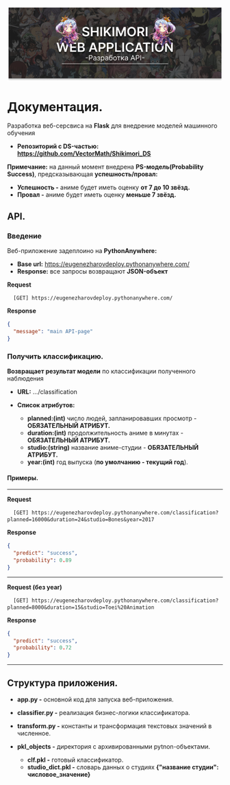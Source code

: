 <p align="center">
  <img src="https://github.com/VectorMath/Shikimori_web_service/blob/master/docs/github_preview.png" />
</p>

# Документация.
Разработка веб-серсвиса на **Flask** для внедрение моделей машинного обучения

 * **Репозиторий с DS-частью: https://github.com/VectorMath/Shikimori_DS**

**Примечание:** на данный момент внедрена **PS-модель(Probability Success)**, предсказывающая **успешность/провал:**

 * **Успешность -** аниме будет иметь оценку **от 7 до 10 звёзд.**
 * **Провал -** аниме будет иметь оценку **меньше 7 звёзд.**
## API.

### Введение
Веб-приложение задеплоино на **PythonAnywhere:**

 * **Base url:** https://eugenezharovdeploy.pythonanywhere.com/
 * **Response:** все запросы возвращают **JSON-объект**
 
**Request**
```
  [GET] https://eugenezharovdeploy.pythonanywhere.com/
```

**Response**
```json
{
  "message": "main API-page"
}
```
 
### Получить классификацию.

**Возвращает результат модели** по классификации полученного наблюдения

* **URL:** .../classification

* **Список атрибутов:**
    * **planned:(int)** число людей, запланировавших просмотр - **ОБЯЗАТЕЛЬНЫЙ АТРИБУТ.**
    * **duration:(int)** продолжительность аниме в минутах - **ОБЯЗАТЕЛЬНЫЙ АТРИБУТ.**
    * **studio:(string)** название аниме-студии - **ОБЯЗАТЕЛЬНЫЙ АТРИБУТ.**
    * **year:(int)** год выпуска (**по умолчанию - текущий год**).
 
 #### Примеры.
 
 ------------------------
 **Request**
```
  [GET] https://eugenezharovdeploy.pythonanywhere.com/classification?planned=16000&duration=24&studio=Bones&year=2017
```

**Response**
```json
{
  "predict": "success",
  "probability": 0.89
}
```
------------------------

 **Request (без year)**
```
  [GET] https://eugenezharovdeploy.pythonanywhere.com/classification?planned=8000&duration=15&studio=Toei%20Animation
```

**Response**
```json
{
  "predict": "success",
  "probability": 0.72
}
```
------------------------

## Структура приложения.

 * **app.py -** основной код для запуска веб-приложения.
 * **classifier.py -** реализация бизнес-логики классификатора.
 * **transform.py -** константы и трансформация текстовых значений в численное.
 
 
 * **pkl_objects -** директория с архивированными pytnon-объектами.
    * **clf.pkl -** готовый классификатор.
    * **studio_dict.pkl -** словарь данных о студиях **{"название студии": числовое_значение}**
